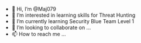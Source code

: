 - 👋 Hi, I’m @Maj079
- 👀 I’m interested in learning skills for Threat Hunting
- 🌱 I’m currently learning Security Blue Team Level 1
- 💞️ I’m looking to collaborate on ...
- 📫 How to reach me ...

<!---
Maj079/Maj079 is a ✨ special ✨ repository because its `README.md` (this file) appears on your GitHub profile.
You can click the Preview link to take a look at your changes.
--->
